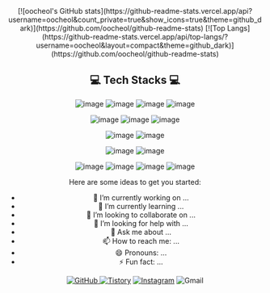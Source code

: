 
<div align="center">
[![oocheol's GitHub stats](https://github-readme-stats.vercel.app/api?username=oocheol&count_private=true&show_icons=true&theme=github_dark)](https://github.com/oocheol/github-readme-stats)  [![Top Langs](https://github-readme-stats.vercel.app/api/top-langs/?username=oocheol&layout=compact&theme=github_dark)](https://github.com/oocheol/github-readme-stats)
 
## 💻 Tech Stacks 💻
 
![image](https://github.com/oocheol/oocheol/assets/86232509/44aa92a8-7b5b-4714-b565-9204dc24064e) ![image](https://github.com/oocheol/oocheol/assets/86232509/0e6dc8f4-0772-4acd-8f5a-c3a93949de9b) ![image](https://github.com/oocheol/oocheol/assets/86232509/3efba1be-f31f-4e10-8d69-0b311272d0ba) ![image](https://github.com/oocheol/oocheol/assets/86232509/a7a9eb9a-fff0-42dc-bb3a-ab41e0f8259f) 

![image](https://github.com/oocheol/oocheol/assets/86232509/b2194356-311f-4804-ac16-5b7ecba5a78a) ![image](https://github.com/oocheol/oocheol/assets/86232509/88f4cf1e-ac12-4b59-aa56-885512c02410) ![image](https://github.com/oocheol/oocheol/assets/86232509/426cf214-b3aa-45f5-a8fa-a2b0751516b2)

![image](https://github.com/oocheol/oocheol/assets/86232509/5763d7ce-4408-4d49-a020-92291d8e4804) ![image](https://github.com/oocheol/oocheol/assets/86232509/eab649ba-75e5-49be-99b5-66dab375f43e)

![image](https://github.com/oocheol/oocheol/assets/86232509/d30d6509-ea0d-478c-bb4b-d8c0ff31b328) ![image](https://github.com/oocheol/oocheol/assets/86232509/6705e44c-4b10-4809-86ff-9277f57ee58d) 





![image](https://github.com/oocheol/oocheol/assets/86232509/f6f397f4-f703-453f-a53a-0eb9b39202c9) ![image](https://github.com/oocheol/oocheol/assets/86232509/8cdfb0aa-9f42-45cb-98a7-284c0ecc004d) ![image](https://github.com/oocheol/oocheol/assets/86232509/e2d5ef41-a580-4f56-9faa-b1484c3c3613) ![image](https://github.com/oocheol/oocheol/assets/86232509/620467e1-37c6-4a69-8950-7a9830177bc2)




Here are some ideas to get you started:

- 🔭 I’m currently working on ...
- 🌱 I’m currently learning ...
- 👯 I’m looking to collaborate on ...
- 🤔 I’m looking for help with ...
- 💬 Ask me about ...
- 📫 How to reach me: ...
- 😄 Pronouns: ...
- ⚡ Fun fact: ...

<a href = "https://github.com/oocheol"><img alt="GitHub" src ="https://img.shields.io/badge/GitHub-181717.svg?&style=for-the-badge&logo=GitHub&logoColor=white"/>
</a> <a href = "https://oocheol.tistory.com/"> <img alt="Tistory" src ="https://img.shields.io/badge/Tistory-orange.svg?&style=for-the-badge"/></a>
</a> <a href = "https://instagram.com/oocheol"> <img alt="Instagram" src ="https://img.shields.io/badge/Instagram-E4405F.svg?&style=for-the-badge&logo=Instagram&logoColor=white"/></a>
<img alt="Gmail" src 
="https://img.shields.io/badge/oocheol@naver.com-EA4335.svg?&style=for-the-badge&logo=Gmail&logoColor=white"/>

</div>

